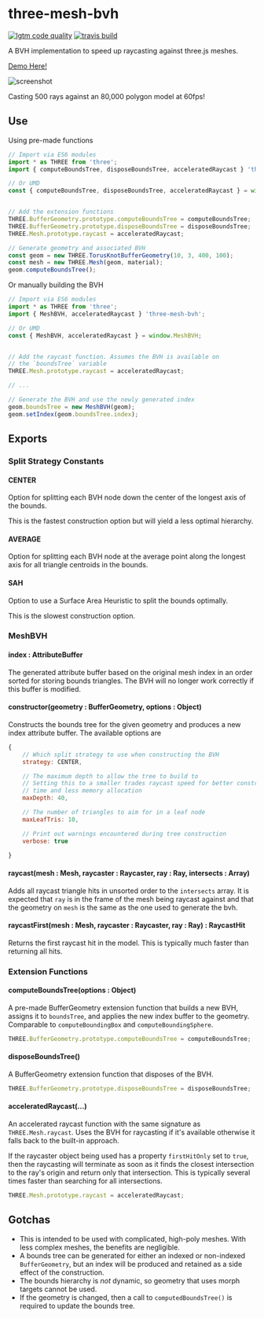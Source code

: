 # three-mesh-bvh

[![lgtm code quality](https://img.shields.io/lgtm/grade/javascript/g/gkjohnson/three-mesh-bvh.svg?style=flat-square&label=code-quality)](https://lgtm.com/projects/g/gkjohnson/three-mesh-bvh/)
[![travis build](https://img.shields.io/travis/gkjohnson/three-mesh-bvh.svg?style=flat-square)](https://travis-ci.org/gkjohnson/three-mesh-bvh)

A BVH implementation to speed up raycasting against three.js meshes.

[Demo Here!](https://gkjohnson.github.io/three-mesh-bvh/example/bundle/boundsTree.html)

![screenshot](./docs/example-sm.gif)

Casting 500 rays against an 80,000 polygon model at 60fps!

## Use

Using pre-made functions

```js
// Import via ES6 modules
import * as THREE from 'three';
import { computeBoundsTree, disposeBoundsTree, acceleratedRaycast } 'three-mesh-bvh';

// Or UMD
const { computeBoundsTree, disposeBoundsTree, acceleratedRaycast } = window.MeshBVH;


// Add the extension functions
THREE.BufferGeometry.prototype.computeBoundsTree = computeBoundsTree;
THREE.BufferGeometry.prototype.disposeBoundsTree = disposeBoundsTree;
THREE.Mesh.prototype.raycast = acceleratedRaycast;

// Generate geometry and associated BVH
const geom = new THREE.TorusKnotBufferGeometry(10, 3, 400, 100);
const mesh = new THREE.Mesh(geom, material);
geom.computeBoundsTree();
```

Or manually building the BVH

```js
// Import via ES6 modules
import * as THREE from 'three';
import { MeshBVH, acceleratedRaycast } 'three-mesh-bvh';

// Or UMD
const { MeshBVH, acceleratedRaycast } = window.MeshBVH;


// Add the raycast function. Assumes the BVH is available on
// the `boundsTree` variable
THREE.Mesh.prototype.raycast = acceleratedRaycast;

// ...

// Generate the BVH and use the newly generated index
geom.boundsTree = new MeshBVH(geom);
geom.setIndex(geom.boundsTree.index);
```

## Exports
### Split Strategy Constants
#### CENTER

Option for splitting each BVH node down the center of the longest axis of the bounds.

This is the fastest construction option but will yield a less optimal hierarchy.

#### AVERAGE

Option for splitting each BVH node at the average point along the longest axis for all triangle centroids in the bounds.

#### SAH

Option to use a Surface Area Heuristic to split the bounds optimally.

This is the slowest construction option.

### MeshBVH

#### index : AttributeBuffer

The generated attribute buffer based on the original mesh index in an order sorted for storing bounds triangles. The BVH will no longer work correctly if this buffer is modified.

#### constructor(geometry : BufferGeometry, options : Object)

Constructs the bounds tree for the given geometry and produces a new index attribute buffer. The available options are

```js
{
    // Which split strategy to use when constructing the BVH
    strategy: CENTER,

    // The maximum depth to allow the tree to build to
    // Setting this to a smaller trades raycast speed for better construction
    // time and less memory allocation
    maxDepth: 40,

    // The number of triangles to aim for in a leaf node
	maxLeafTris: 10,

	// Print out warnings encountered during tree construction
	verbose: true

}
```

#### raycast(mesh : Mesh, raycaster : Raycaster, ray : Ray, intersects : Array)

Adds all raycast triangle hits in unsorted order to the `intersects` array. It is expected that `ray` is in the frame of the mesh being raycast against and that the geometry on `mesh` is the same as the one used to generate the bvh.

#### raycastFirst(mesh : Mesh, raycaster : Raycaster, ray : Ray) : RaycastHit

Returns the first raycast hit in the model. This is typically much faster than returning all hits.

### Extension Functions
#### computeBoundsTree(options : Object)

A pre-made BufferGeometry extension function that builds a new BVH, assigns it to `boundsTree`, and applies the new index buffer to the geometry. Comparable to `computeBoundingBox` and `computeBoundingSphere`.

```js
THREE.BufferGeometry.prototype.computeBoundsTree = computeBoundsTree;
```

#### disposeBoundsTree()

A BufferGeometry extension function that disposes of the BVH.

```js
THREE.BufferGeometry.prototype.disposeBoundsTree = disposeBoundsTree;
```

#### acceleratedRaycast(...)

An accelerated raycast function with the same signature as `THREE.Mesh.raycast`. Uses the BVH for raycasting if it's available otherwise it falls back to the built-in approach.

If the raycaster object being used has a property `firstHitOnly` set to `true`, then the raycasting will terminate as soon as it finds the closest intersection to the ray's origin and return only that intersection. This is typically several times faster than searching for all intersections.

```js
THREE.Mesh.prototype.raycast = acceleratedRaycast;
```

## Gotchas

- This is intended to be used with complicated, high-poly meshes. With less complex meshes, the benefits are negligible.
- A bounds tree can be generated for either an indexed or non-indexed `BufferGeometry`, but an index will
  be produced and retained as a side effect of the construction.
- The bounds hierarchy is _not_ dynamic, so geometry that uses morph targets cannot be used.
- If the geometry is changed, then a call to `computedBoundsTree()` is required to update the bounds tree.
